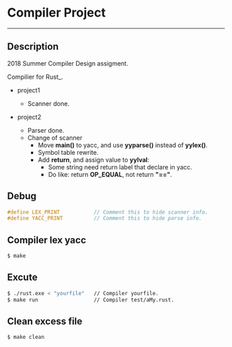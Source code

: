 # Compiler Project
---
## Description
2018 Summer Compiler Design assigment.

Compilier for Rust_.
* project1
    * Scanner done.

* project2
    * Parser done.
    * Change of scanner
        * Move **main()** to yacc, and use **yyparse()** instead of **yylex()**.
        * Symbol table rewrite.
        * Add **return**, and assign value to **yylval**:
            * Some string need return label that declare in yacc.
            * Do like: return **OP_EQUAL**, not return **"=="**.

## Debug
``` c
#define LEX_PRINT           // Comment this to hide scanner info.
#define YACC_PRINT          // Comment this to hide parse info.
```

## Compiler lex yacc
``` bash
$ make
```

## Excute
``` bash
$ ./rust.exe < "yourfile"   // Compiler yourfile.
$ make run                  // Compiler test/aMy.rust.
```

## Clean excess file
``` bash
$ make clean
```
